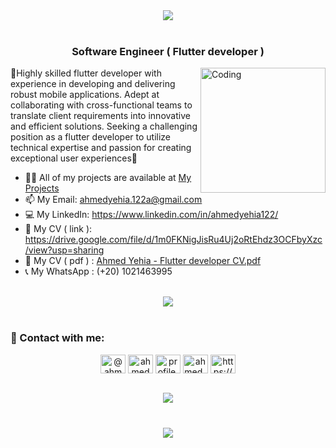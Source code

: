 
 <div align="center">
    <img src="https://readme-typing-svg.herokuapp.com/?font=Righteous&size=35&center=true&vCenter=true&width=500&height=70&duration=4000&lines=Hi+There!+👋;+I'm+AhmedYehia!+😎;" />
</div>

<br>
 
<h3 align="center">Software Engineer ( Flutter developer )</h3>
 <img src ="https://img.etimg.com/thumb/width-1200,height-1200,imgsize-638053,resizemode-75,msid-84146083/prime/technology-and-startups/booting-up-developer-economy-how-tech-startups-are-helping-coders-build-and-test-software-faster.jpg" align="right" alt="Coding" width="200" >
🌸Highly skilled flutter developer with experience in developing and delivering robust mobile applications. Adept at collaborating with cross-functional teams to translate client requirements into innovative and efficient solutions. Seeking a challenging position as a flutter developer to utilize technical expertise and passion for creating exceptional user experiences🌸

<br>

 
 
- 👨‍💻 All of my projects are available at [My Projects](https://github.com/Ahmedyehia122?tab=repositories)
- 📫 My Email: ahmedyehia.122a@gmail.com  
- 💻 My LinkedIn: https://www.linkedin.com/in/ahmedyehia122/
- 📄 My CV ( link ): https://drive.google.com/file/d/1m0FKNigJisRu4Uj2oRtEhdz3OCFbyXzc/view?usp=sharing
- 📄 My CV ( pdf ) : [Ahmed Yehia - Flutter developer CV.pdf](https://github.com/Ahmedyehia122/Ahmedyehia122/files/13928050/Ahmed.Yehia.-.Flutter.developer.CV.pdf)
- 📞 My WhatsApp : (+20) 1021463995
  
  
<br>
<div align="center">
    <img src="https://user-images.githubusercontent.com/73097560/115834477-dbab4500-a447-11eb-908a-139a6edaec5c.gif" />
</div>
<br>

<h3 align="left">🤝 Contact with me:</h3>

 
 
<p align="center">
<a href="https://twitter.com/@ahmedyehia122a" target="blank"><img align="center" src="https://raw.githubusercontent.com/rahuldkjain/github-profile-readme-generator/master/src/images/icons/Social/twitter.svg" alt="@ahmedyehia122a" height="30" width="40" /></a>
<a href="https://linkedin.com/in/ahmedyehia122/" target="blank"><img align="center" src="https://raw.githubusercontent.com/rahuldkjain/github-profile-readme-generator/master/src/images/icons/Social/linked-in-alt.svg" alt="ahmedyehia122/" height="30" width="40" /></a>
<a href="https://fb.com/profile.php?id=100033167761298" target="blank"><img align="center" src="https://raw.githubusercontent.com/rahuldkjain/github-profile-readme-generator/master/src/images/icons/Social/facebook.svg" alt="profile.php?id=100033167761298" height="30" width="40" /></a>
<a href="https://instagram.com/ahmed_yehia111" target="blank"><img align="center" src="https://raw.githubusercontent.com/rahuldkjain/github-profile-readme-generator/master/src/images/icons/Social/instagram.svg" alt="ahmed_yehia111" height="30" width="40" /></a>  
<a href="https://www.youtube.com/channel/UCJsmBeFVDDSvHUOn8GzEBMg" target="blank"><img align="center"
 src="https://raw.githubusercontent.com/rahuldkjain/github-profile-readme-generator/master/src/images/icons/Social/youtube.svg" alt="https://www.youtube.com/channel/ucxijeeizwvdsa3y7ow9qsda" height="30" width="40" /></a>
</p>
 
<br>
<div align="center">
    <img src="https://user-images.githubusercontent.com/73097560/115834477-dbab4500-a447-11eb-908a-139a6edaec5c.gif" />
</div>
<br>
<h3 align="center">
    <img src="https://readme-typing-svg.herokuapp.com/?font=Righteous&size=25&center=true&vCenter=true&width=500&height=70&duration=4000&lines=Thanks+for+visiting!+❤️;+Shoot+me+a+message+on+Linkedin!;I'm+always+down+to+collab">
</h3>


 

 

 
 

<!---
Ahmedyehia122/Ahmedyehia122 is a ✨ special ✨ repository because its `README.md` (this file) appears on your GitHub profile.
You can click the Preview link to take a look at your changes.
--->
